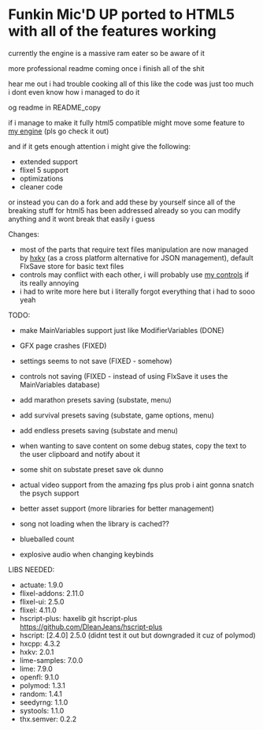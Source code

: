 # Funkin Mic'D UP ported to HTML5 with all of the features working

currently the engine is a massive ram eater so be aware of it

more professional readme coming once i finish all of the shit

hear me out i had trouble cooking all of this like the code was just too much i dont even know how i managed to do it

og readme in README_copy

if i manage to make it fully html5 compatible might move some feature to [my engine](https://github.com/SanicBTW/Just-Another-FNF-Engine) (pls go check it out)

and if it gets enough attention i might give the following:
- extended support
- flixel 5 support
- optimizations
- cleaner code

or instead you can do a fork and add these by yourself since all of the breaking stuff for html5 has been addressed already so you can modify anything and it wont break that easily i guess

Changes:
- most of the parts that require text files manipulation are now managed by [hxkv](https://github.com/yourfriendoss/Hxkv/tree/main) (as a cross platform alternative for JSON management), default FlxSave store for basic text files
- controls may conflict with each other, i will probably use [my controls](https://github.com/SanicBTW/Just-Another-FNF-Engine/blob/master/source/backend/Controls.hx) if its really annoying
- i had to write more here but i literally forgot everything that i had to sooo yeah

TODO:
- make MainVariables support just like ModifierVariables (DONE)
- GFX page crashes (FIXED)
- settings seems to not save (FIXED - somehow)
- controls not saving (FIXED - instead of using FlxSave it uses the MainVariables database)

- add marathon presets saving (substate, menu)
- add survival presets saving (substate, game options, menu)
- add endless presets saving (substate and menu)
- when wanting to save content on some debug states, copy the text to the user clipboard and notify about it
- some shit on substate preset save ok dunno
- actual video support from the amazing fps plus prob i aint gonna snatch the psych support
- better asset support (more libraries for better management)
- song not loading when the library is cached??
- blueballed count
- explosive audio when changing keybinds

LIBS NEEDED:
- actuate: 1.9.0
- flixel-addons: 2.11.0
- flixel-ui: 2.5.0
- flixel: 4.11.0
- hscript-plus: haxelib git hscript-plus https://github.com/DleanJeans/hscript-plus
- hscript: [2.4.0] 2.5.0 (didnt test it out but downgraded it cuz of polymod)
- hxcpp: 4.3.2
- hxkv: 2.0.1
- lime-samples: 7.0.0
- lime: 7.9.0
- openfl: 9.1.0
- polymod: 1.3.1
- random: 1.4.1
- seedyrng: 1.1.0
- systools: 1.1.0
- thx.semver: 0.2.2